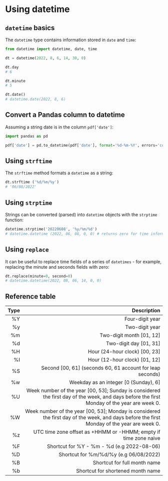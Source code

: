 # Using datetime

## `datetime` basics

The `datetime` type contains information stored in `date` and `time`:

```python
from datetime import datetime, date, time

dt = datetime(2022, 8, 6, 14, 30, 0)

dt.day
# 6

dt.minute
# 5

dt.date()
# datetime.date(2022, 8, 6)
```

## Convert a Pandas column to datetime

Assuming a string date is in the column `pdf['date']`:

```python
import pandas as pd

pdf['date'] = pd.to_datetime(pdf['date'], format='%d-%m-%Y', errors='coerce')
```

## Using `strftime`

The `strftime` method formats a `datetime` as a string:

```python
dt.strftime ('%d/%m/%y')
# '06/08/2022'
```

## Using `strptime`

Strings can be converted (parsed) into `datetime` objects with the `strptime` function:

```python
datetime.strptime('20220608', '%y/%m/%d')
# datetime.datetime (2022, 06, 08, 0, 0) # returns zero for time information if missing from string
```

## Using `replace`

It can be useful to replace time fields of a series of `datetimes` - for example, replacing the minute and seconds fields with zero:

```python
dt.replace(minute=0, second=0)
# datetime.datetime(2022, 08, 06, 14, 0, 0)
```

## Reference table

| Type | Description                                                |
|-----:|-----------------------------------------------------------:|
| %Y   | Four-digit year                                            |
| %y   | Two-digit year                                             |
| %m   | Two-digit month [01, 12]                                   |
| %d   | Two-digit day [01, 31]                                     |
| %H   | Hour (24-hour clock) [00, 23]                              |
| %I   | Hour (12-hour clock) [01, 12]                              |
| %S   | Second [00, 61] (seconds 60, 61 account for leap seconds)  |
| %w   | Weekday as an integer [0 (Sunday), 6]                      |
| %U   | Week number of the year [00, 53]; Sunday is considered the first day of the week, and days before the first Monday of the year are week 0. |
| %W   | Week number of the year [00, 53]; Monday is considered the first day of the week, and days before the first Monday of the year are week 0. |
| %z   | UTC time zone offset as +HHMM or -HHMM; empty if time zone naive |
| %F   | Shortcut for %Y - %m - %d (e.g 2022-08-06) |
| %D   | Shortcut for %m/%d/%y (e.g 06/08/2022) |
| %B   | Shortcut for full month name           |
| %b   | Shortcut for shortened month name      |
